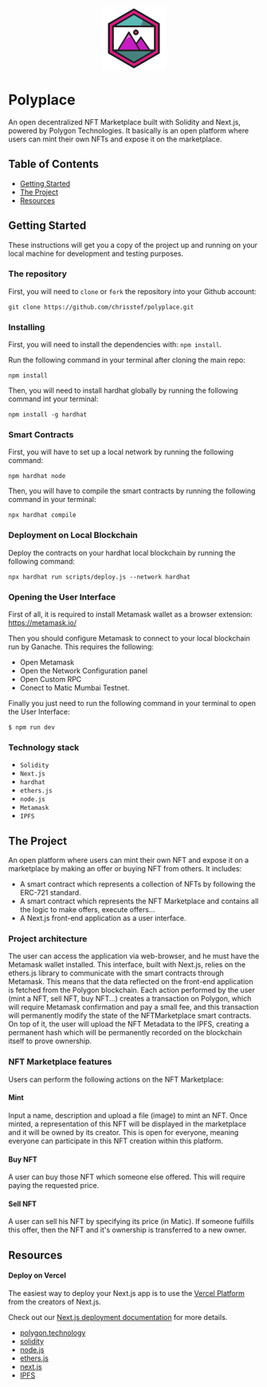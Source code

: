 <p align="center" width="200">
<img src="/assets/logo02.png" alt="Alt text logo" title="Logo">
</p>

# Polyplace

An open decentralized NFT Marketplace built with Solidity and Next.js, powered by Polygon Technologies. It basically is an open platform where users can mint their own NFTs and expose it on the marketplace.

## Table of Contents

- [Getting Started](#getting-started)
- [The Project](#the-project)
- [Resources](#resources)

## Getting Started

These instructions will get you a copy of the project up and running on your local machine for development and testing purposes.

### The repository

First, you will need to `clone` or `fork` the repository into your Github account:

```
git clone https://github.com/chrisstef/polyplace.git
```

### Installing

First, you will need to install the dependencies with: `npm install`.

Run the following command in your terminal after cloning the main repo:

```
npm install
```

Then, you will need to install hardhat globally by running the following command int your terminal:

```
npm install -g hardhat
```

### Smart Contracts

First, you will have to set up a local network by running the following command:

```
npm hardhat node
```

Then, you will have to compile the smart contracts by running the following command in your terminal:

```
npx hardhat compile
```

### Deployment on Local Blockchain

Deploy the contracts on your hardhat local blockchain by running the following command:

```
npx hardhat run scripts/deploy.js --network hardhat
```

### Opening the User Interface

First of all, it is required to install Metamask wallet as a browser extension: https://metamask.io/

Then you should configure Metamask to connect to your local blockchain run by Ganache. This requires the following:
- Open Metamask
- Open the Network Configuration panel
- Open Custom RPC
- Conect to Matic Mumbai Testnet.

Finally you just need to run the following command in your terminal to open the User Interface:

```
$ npm run dev
```

### Technology stack

- `Solidity`
- `Next.js`
- `hardhat`
- `ethers.js`
- `node.js`
- `Metamask`
- `IPFS`

## The Project

An open platform where users can mint their own NFT and expose it on a marketplace by making an offer or buying NFT from others. It includes:

- A smart contract which represents a collection of NFTs by following the ERC-721 standard.
- A smart contract which represents the NFT Marketplace and contains all the logic to make offers, execute offers...
- A Next.js front-end application as a user interface.

### Project architecture

The user can access the application via web-browser, and he must have the Metamask wallet installed. This interface, built with Next.js, relies on the ethers.js library to communicate with the smart contracts through Metamask. This means that the data reflected on the front-end application is fetched from the Polygon blockchain. Each action performed by the user (mint a NFT, sell NFT, buy NFT...) creates a transaction on Polygon, which will require Metamask confirmation and pay a small fee, and this transaction will permanently modify the state of the NFTMarketplace smart contracts. On top of it, the user will upload the NFT Metadata to the IPFS, creating a permanent hash which will be permanently recorded on the blockchain itself to prove ownership.

### NFT Marketplace features

Users can perform the following actions on the NFT Marketplace:

#### Mint

Input a name, description and upload a file (image) to mint an NFT. Once minted, a representation of this NFT will be displayed in the marketplace and it will be owned by its creator. This is open for everyone, meaning everyone can participate in this NFT creation within this platform. 

#### Buy NFT

A user can buy those NFT which someone else offered. This will require paying the requested price.

#### Sell NFT

A user can sell his NFT by specifying its price (in Matic). If someone fulfills this offer, then the NFT and it's ownership is transferred to a new owner. 

## Resources

#### Deploy on Vercel

The easiest way to deploy your Next.js app is to use the [Vercel Platform](https://vercel.com/new?utm_medium=default-template&filter=next.js&utm_source=create-next-app&utm_campaign=create-next-app-readme) from the creators of Next.js.

Check out our [Next.js deployment documentation](https://nextjs.org/docs/deployment) for more details.

- [polygon.technology](https://polygon.technology/)
- [solidity](https://docs.soliditylang.org/en/v0.8.15/)
- [node.js](https://nodejs.org/)
- [ethers.js](https://docs.ethers.io/v5/)
- [next.js](https://nextjs.org/)
- [IPFS](https://ipfs.io/)
